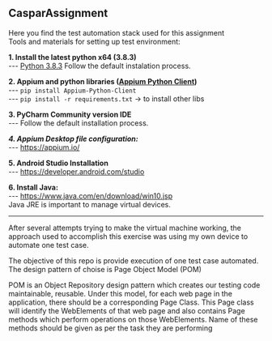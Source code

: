 ## CasparAssignment

Here you find the test automation stack used for this assignment \
Tools and materials for setting up test environment:


__1. Install the latest python x64 (3.8.3)__ \
--- [Python 3.8.3](https://www.python.org/downloads/release/python-383/) Follow the default instalation process.
	
__2. Appium and python libraries ([Appium Python Client](https://pypi.org/project/Appium-Python-Client/))__ \
---	``` pip install Appium-Python-Client ``` \
---	``` pip install -r requirements.txt ```  -> to install other libs


__3. PyCharm Community version IDE__ \
--- Follow the default installation process.

___4. Appium Desktop file configuration:___ \
--- https://appium.io/

__5. Android Studio Installation__ \
--- https://developer.android.com/studio

__6. Install Java:__ \
--- https://www.java.com/en/download/win10.jsp \
Java JRE is important to manage virtual devices. 

---
After several attempts trying to make the virtual machine working, the approach used to 
accomplish this exercise was using my own device to automate one test case. 

The objective of this repo is provide execution of one test case automated.   The design pattern of choise is Page Object Model (POM)

POM is an Object Repository design pattern which  creates our testing code maintainable, reusable. 
Under this model, for each web page in the application, there should be a corresponding Page Class. This Page class will identify the WebElements of that web page and also contains Page methods which perform operations on those WebElements. Name of these methods should be given as per the task they are performing